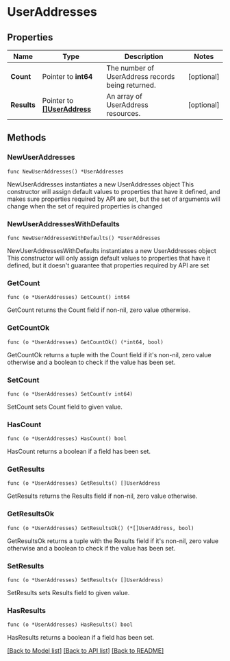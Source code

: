 # UserAddresses

## Properties

Name | Type | Description | Notes
------------ | ------------- | ------------- | -------------
**Count** | Pointer to **int64** | The number of UserAddress records being returned. | [optional] 
**Results** | Pointer to [**[]UserAddress**](UserAddress.md) | An array of UserAddress resources. | [optional] 

## Methods

### NewUserAddresses

`func NewUserAddresses() *UserAddresses`

NewUserAddresses instantiates a new UserAddresses object
This constructor will assign default values to properties that have it defined,
and makes sure properties required by API are set, but the set of arguments
will change when the set of required properties is changed

### NewUserAddressesWithDefaults

`func NewUserAddressesWithDefaults() *UserAddresses`

NewUserAddressesWithDefaults instantiates a new UserAddresses object
This constructor will only assign default values to properties that have it defined,
but it doesn't guarantee that properties required by API are set

### GetCount

`func (o *UserAddresses) GetCount() int64`

GetCount returns the Count field if non-nil, zero value otherwise.

### GetCountOk

`func (o *UserAddresses) GetCountOk() (*int64, bool)`

GetCountOk returns a tuple with the Count field if it's non-nil, zero value otherwise
and a boolean to check if the value has been set.

### SetCount

`func (o *UserAddresses) SetCount(v int64)`

SetCount sets Count field to given value.

### HasCount

`func (o *UserAddresses) HasCount() bool`

HasCount returns a boolean if a field has been set.

### GetResults

`func (o *UserAddresses) GetResults() []UserAddress`

GetResults returns the Results field if non-nil, zero value otherwise.

### GetResultsOk

`func (o *UserAddresses) GetResultsOk() (*[]UserAddress, bool)`

GetResultsOk returns a tuple with the Results field if it's non-nil, zero value otherwise
and a boolean to check if the value has been set.

### SetResults

`func (o *UserAddresses) SetResults(v []UserAddress)`

SetResults sets Results field to given value.

### HasResults

`func (o *UserAddresses) HasResults() bool`

HasResults returns a boolean if a field has been set.


[[Back to Model list]](../README.md#documentation-for-models) [[Back to API list]](../README.md#documentation-for-api-endpoints) [[Back to README]](../README.md)


